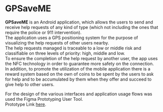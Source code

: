 # **GPSaveME**

**GPSaveME** is an Android application, which allows the users to send and receive help requests of any kind of type (which not including the ones that require the police or 911 intervention).<br>
The application uses a GPS positioning system for the purpose of visualizing the help requests of other users nearby.<br>
The help requests managed is traceable to a low or middle risk and classifiable on three levels of priority: high, middle and low. <br>
To ensure the completion of the help request by another user, the app uses the NFC technology in order to guarantee more safety on the connection.<br>
In addition, to promote the utilization of the mobile application there is a reward system based on the own of coins to be spent by the users to ask for help and to be accumulated by them when they offer and succeed to give help to other users.


For the design of the various interfaces and application usage flows was used the Figma Prototyping User Tool.<br>
Prototype Link [here](https://www.figma.com/proto/X2qaIoIsIhWMGxlkTlkVaO/GPSaveMe?node-id=55%3A2&scaling=min-zoom&page-id=0%3A1&starting-point-node-id=55%3A5).
